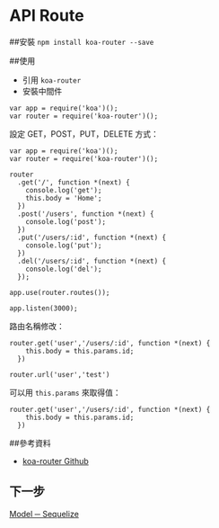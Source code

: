 # API Route
##安裝
`npm install koa-router --save`

##使用
* 引用 `koa-router`
* 安裝中間件
```
var app = require('koa')();
var router = require('koa-router')();
```

設定 GET，POST，PUT，DELETE 方式：
```
var app = require('koa')();
var router = require('koa-router')();

router
  .get('/', function *(next) {
    console.log('get');
    this.body = 'Home';
  })
  .post('/users', function *(next) {
    console.log('post');
  })
  .put('/users/:id', function *(next) {
    console.log('put');
  })
  .del('/users/:id', function *(next) {
    console.log('del');
  });

app.use(router.routes());

app.listen(3000);

```

路由名稱修改：
```
router.get('user','/users/:id', function *(next) {
    this.body = this.params.id;
  })

router.url('user','test')
```


可以用 `this.params` 來取得值：
```
router.get('user','/users/:id', function *(next) {
    this.body = this.params.id;
  })
```

##參考資料
* [koa-router Github](https://github.com/alexmingoia/koa-router)

## 下一步
[Model ─ Sequelize](Model.md)
